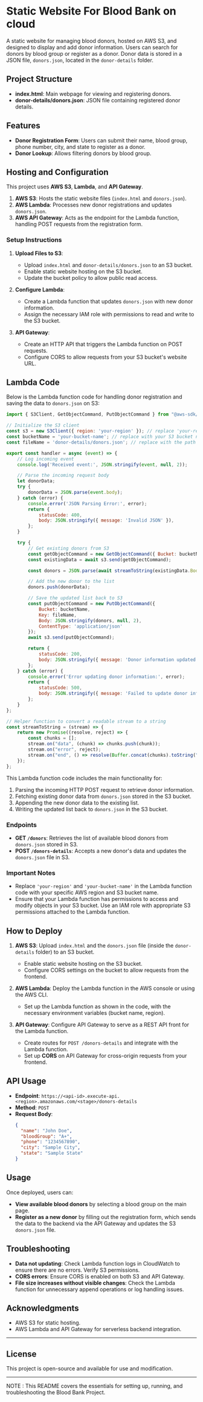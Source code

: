 # Static Website For Blood Bank on cloud

A static website for managing blood donors, hosted on AWS S3, and designed to display and add donor information. Users can search for donors by blood group or register as a donor. Donor data is stored in a JSON file, `donors.json`, located in the `donor-details` folder.

## Project Structure

- **index.html**: Main webpage for viewing and registering donors.
- **donor-details/donors.json**: JSON file containing registered donor details.

## Features

- **Donor Registration Form**: Users can submit their name, blood group, phone number, city, and state to register as a donor.
- **Donor Lookup**: Allows filtering donors by blood group.

## Hosting and Configuration

This project uses **AWS S3**, **Lambda**, and **API Gateway**.

1. **AWS S3**: Hosts the static website files (`index.html` and `donors.json`).
2. **AWS Lambda**: Processes new donor registrations and updates `donors.json`.
3. **AWS API Gateway**: Acts as the endpoint for the Lambda function, handling POST requests from the registration form.

### Setup Instructions

1. **Upload Files to S3**:
   - Upload `index.html` and `donor-details/donors.json` to an S3 bucket.
   - Enable static website hosting on the S3 bucket.
   - Update the bucket policy to allow public read access.

2. **Configure Lambda**:
   - Create a Lambda function that updates `donors.json` with new donor information.
   - Assign the necessary IAM role with permissions to read and write to the S3 bucket.

3. **API Gateway**:
   - Create an HTTP API that triggers the Lambda function on POST requests.
   - Configure CORS to allow requests from your S3 bucket's website URL.

## Lambda Code

Below is the Lambda function code for handling donor registration and saving the data to `donors.json` on S3:

```javascript
import { S3Client, GetObjectCommand, PutObjectCommand } from "@aws-sdk/client-s3"; // Use specific commands for SDK v3

// Initialize the S3 client
const s3 = new S3Client({ region: 'your-region' }); // replace 'your-region' with your AWS region
const bucketName = 'your-bucket-name'; // replace with your S3 bucket name
const fileName = 'donor-details/donors.json'; // replace with the path to your donors.json

export const handler = async (event) => { 
    // Log incoming event
    console.log('Received event:', JSON.stringify(event, null, 2));

    // Parse the incoming request body
    let donorData;
    try {
        donorData = JSON.parse(event.body);
    } catch (error) {
        console.error('JSON Parsing Error:', error);
        return {
            statusCode: 400,
            body: JSON.stringify({ message: 'Invalid JSON' }),
        };
    }

    try {
        // Get existing donors from S3
        const getObjectCommand = new GetObjectCommand({ Bucket: bucketName, Key: fileName });
        const existingData = await s3.send(getObjectCommand);

        const donors = JSON.parse(await streamToString(existingData.Body));

        // Add the new donor to the list
        donors.push(donorData);

        // Save the updated list back to S3
        const putObjectCommand = new PutObjectCommand({
            Bucket: bucketName,
            Key: fileName,
            Body: JSON.stringify(donors, null, 2),
            ContentType: 'application/json'
        });
        await s3.send(putObjectCommand);

        return {
            statusCode: 200,
            body: JSON.stringify({ message: 'Donor information updated successfully.' }),
        };
    } catch (error) {
        console.error('Error updating donor information:', error);
        return {
            statusCode: 500,
            body: JSON.stringify({ message: 'Failed to update donor information (Lambda).', error: error.message }),
        };
    }
};

// Helper function to convert a readable stream to a string
const streamToString = (stream) => {
    return new Promise((resolve, reject) => {
        const chunks = [];
        stream.on("data", (chunk) => chunks.push(chunk));
        stream.on("error", reject);
        stream.on("end", () => resolve(Buffer.concat(chunks).toString("utf-8")));
    });
};
```
This Lambda function code includes the main functionality for:

1. Parsing the incoming HTTP POST request to retrieve donor information.
2. Fetching existing donor data from `donors.json` stored in the S3 bucket.
3. Appending the new donor data to the existing list.
4. Writing the updated list back to `donors.json` in the S3 bucket.

### Endpoints

- **GET `/donors`**: Retrieves the list of available blood donors from `donors.json` stored in S3.
- **POST `/donors-details`**: Accepts a new donor's data and updates the `donors.json` file in S3.

### Important Notes

- Replace `'your-region'` and `'your-bucket-name'` in the Lambda function code with your specific AWS region and S3 bucket name.
- Ensure that your Lambda function has permissions to access and modify objects in your S3 bucket. Use an IAM role with appropriate S3 permissions attached to the Lambda function.

## How to Deploy

1. **AWS S3**: Upload `index.html` and the `donors.json` file (inside the `donor-details` folder) to an S3 bucket.
   - Enable static website hosting on the S3 bucket.
   - Configure CORS settings on the bucket to allow requests from the frontend.

2. **AWS Lambda**: Deploy the Lambda function in the AWS console or using the AWS CLI.
   - Set up the Lambda function as shown in the code, with the necessary environment variables (bucket name, region).
   
3. **API Gateway**: Configure API Gateway to serve as a REST API front for the Lambda function.
   - Create routes for `POST /donors-details` and integrate with the Lambda function.
   - Set up **CORS** on API Gateway for cross-origin requests from your frontend.

## API Usage

- **Endpoint**: `https://<api-id>.execute-api.<region>.amazonaws.com/<stage>/donors-details`
- **Method**: `POST`
- **Request Body**:
    ```json
    {
      "name": "John Doe",
      "bloodGroup": "A+",
      "phone": "1234567890",
      "city": "Sample City",
      "state": "Sample State"
    }
    ```

## Usage

Once deployed, users can:

- **View available blood donors** by selecting a blood group on the main page.
- **Register as a new donor** by filling out the registration form, which sends the data to the backend via the API Gateway and updates the S3 `donors.json` file.

## Troubleshooting

- **Data not updating**: Check Lambda function logs in CloudWatch to ensure there are no errors. Verify S3 permissions.
- **CORS errors**: Ensure CORS is enabled on both S3 and API Gateway.
- **File size increases without visible changes**: Check the Lambda function for unnecessary append operations or log handling issues.

## Acknowledgments

- AWS S3 for static hosting.
- AWS Lambda and API Gateway for serverless backend integration.



---

## License

This project is open-source and available for use and modification.

---

NOTE : This README covers the essentials for setting up, running, and troubleshooting the Blood Bank Project.
